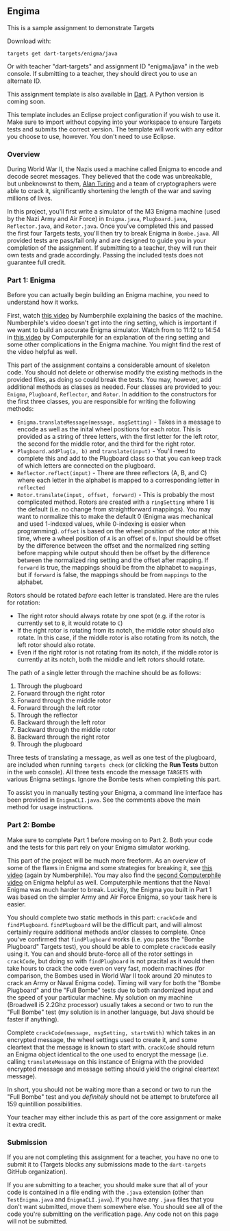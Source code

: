 ## Engima ##

This is a sample assignment to demonstrate Targets

Download with:

    targets get dart-targets/enigma/java
    
Or with teacher "dart-targets" and assignment ID "enigma/java" in the web console.
If submitting to a teacher, they should direct you to use an alternate ID.

This assignment template is also available in [Dart](https://github.com/dart-targets/enigma/tree/master/targets-dart). A Python version is coming soon.

This template includes an Eclipse project configuration if you wish to use it. Make sure to import without copying into your workspace to ensure Targets tests and submits the correct version. The template will work with any editor you choose to use, however. You don't need to use Eclipse.

### Overview ###

During World War II, the Nazis used a machine called Enigma to encode and decode secret messages. They believed that the code was unbreakable, but unbeknownst to them, [Alan Turing](http://en.wikipedia.org/wiki/Alan_Turing) and a team of cryptographers were able to crack it, significantly shortening the length of the war and saving millions of lives.

In this project, you'll first write a simulator of the M3 Enigma machine (used by the Nazi Army and Air Force) in `Enigma.java`, `Plugboard.java`, `Reflector.java`, and `Rotor.java`. Once you've completed this and passed the first four Targets tests, you'll then try to break Enigma in `Bombe.java`. All provided tests are pass/fail only and are designed to guide you in your completion of the assignment. If submitting to a teacher, they will run their own tests and grade accordingly. Passing the included tests does not guarantee full credit.

### Part 1: Enigma ###

Before you can actually begin building an Enigma machine, you need to understand how it works.

First, watch [this video](https://www.youtube.com/watch?v=G2_Q9FoD-oQ) by Numberphile explaining the basics of the machine. Numberphile's video doesn't get into the ring setting, which is important if we want to build an accurate Enigma simulator. Watch from to 11:12 to 14:54 in [this video](https://youtu.be/d2NWPG2gB_A?t=11m12s) by Computerphile for an explanation of the ring setting and some other complications in the Enigma machine. You might find the rest of the video helpful as well.

This part of the assignment contains a considerable amount of skeleton code. You should not delete or otherwise modify the existing methods in the provided files, as doing so could break the tests. You may, however, add additional methods as classes as needed. Four classes are provided to you: `Enigma`, `Plugboard`, `Reflector`, and `Rotor`. In addition to the constructors for the first three classes, you are responsible for writing the following methods:

- `Enigma.translateMessage(message, msgSetting)` - Takes in a message to encode as well as the inital wheel positions for each rotor. This is provided as a string of three letters, with the first letter for the left rotor, the second for the middle rotor, and the third for the right rotor.
- `Plugboard.addPlug(a, b)` and `translate(input)` - You'll need to complete this and add to the Plugboard class so that you can keep track of which letters are connected on the plugboard.
- `Reflector.reflect(input)` - There are three reflectors (A, B, and C) where each letter in the alphabet is mapped to a corresponding letter in `reflected`
- `Rotor.translate(input, offset, forward)` - This is probably the most complicated method. Rotors are created with a `ringSetting` where 1 is the default (i.e. no change from straightforward mappings). You may want to normalize this to make the default 0 (Enigma was mechanical and used 1-indexed values, while 0-indexing is easier when programming). `offset` is based on the wheel position of the rotor at this time, where a wheel position of `A` is an offset of `0`. Input should be offset by the difference between the offset and the normalized ring setting before mapping while output should then be offset by the difference between the normalized ring setting and the offset after mapping. If `forward` is true, the mappings should be from the alphabet to `mappings`, but if `forward` is false, the mappings should be from `mappings` to the alphabet.

Rotors should be rotated *before* each letter is translated. Here are the rules for rotation:

- The right rotor should always rotate by one spot (e.g. if the rotor is currently set to `B`, it would rotate to `C`)
- If the right rotor is rotating from its notch, the middle rotor should also rotate. In this case, if the middle rotor is also rotating from its notch, the left rotor should also rotate.
- Even if the right rotor is not rotating from its notch, if the middle rotor is currently at its notch, both the middle and left rotors should rotate.

The path of a single letter through the machine should be as follows:

1. Through the plugboard
2. Forward through the right rotor
3. Forward through the middle rotor
4. Forward through the left rotor
5. Through the reflector
6. Backward through the left rotor
7. Backward through the middle rotor
8. Backward through the right rotor
9. Through the plugboard

Three tests of translating a message, as well as one test of the plugboard, are included when running `targets check` (or clicking the **Run Tests** button in the web console). All three tests encode the message `TARGETS` with various Enigma settings. Ignore the Bombe tests when completing this part.

To assist you in manually testing your Enigma, a command line interface has been provided in `EnigmaCLI.java`. See the comments above the main method for usage instructions.

### Part 2: Bombe ###

Make sure to complete Part 1 before moving on to Part 2. Both your code and the tests for this part rely on your Enigma simulator working.

This part of the project will be much more freeform. As an overview of some of the flaws in Enigma and some strategies for breaking it, see [this video](https://www.youtube.com/watch?v=V4V2bpZlqx8) (again by Numberphile). You may also find the [second Computerphile video](https://www.youtube.com/watch?v=kj_7Jc1mS9k) on Enigma helpful as well. Computerphile mentions that the Naval Enigma was much harder to break. Luckily, the Enigma you built in Part 1 was based on the simpler Army and Air Force Enigma, so your task here is easier.

You should complete two static methods in this part: `crackCode` and `findPlugboard`. `findPlugboard` will be the difficult part, and will almost certainly require additional methods and/or classes to complete. Once you've confirmed that `findPlugboard` works (i.e. you pass the "Bombe Plugboard" Targets test), you should be able to complete `crackCode` easily using it. You can and should brute-force all of the rotor settings in `crackCode`, but doing so with `findPlugboard` is not pracital as it would then take hours to crack the code even on very fast, modern machines (for comparison, the Bombes used in World War II took around 20 minutes to crack an Army or Naval Enigma code). Timing will vary for both the "Bombe Plugboard" and the "Full Bombe" tests due to both randomized input and the speed of your particular machine. My solution on my machine (Broadwell i5 2.2Ghz processor) usually takes a second or two to run the "Full Bombe" test (my solution is in another language, but Java should be faster if anything).

Complete `crackCode(message, msgSetting, startsWith)` which takes in an encrypted message, the wheel settings used to create it, and some cleartext that the message is known to start with. `crackCode` should return an Enigma object identical to the one used to encrypt the message (i.e. calling `translateMessage` on this instance of Enigma with the provided encrypted message and message setting should yield the original cleartext message).

In short, you should not be waiting more than a second or two to run the "Full Bombe" test and you *definitely* should not be attempt to bruteforce all 159 quintillion possibilities.

<!-- Not ready yet
If you're stuck on how to approach `findPlugboard`, you may find it helpful to work out some strategies by hand and then apply them to your code. I've developed a [puzzle generator](https://jackthakar.com/enigma/puzzle) based on my solutions to Part 1 that you may find useful (it also provides some strategies for solving by hand). -->

Your teacher may either include this as part of the core assignment or make it extra credit.

### Submission ###

If you are not completing this assignment for a teacher, you have no one to submit it to (Targets blocks any submissions made to the `dart-targets` GitHub organization).

If you are submitting to a teacher, you should make sure that all of your code is contained in a file ending with the `.java` extension (other than `TestEnigma.java` and `EnigmaCLI.java`). If you have any `.java` files that you don't want submitted, move them somewhere else. You should see all of the code you're submitting on the verification page. Any code not on this page will not be submitted.


